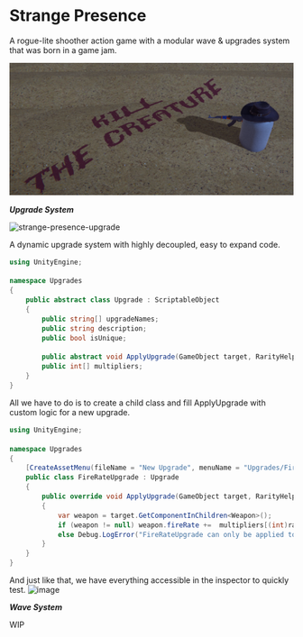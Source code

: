 
Strange Presence
===

A rogue-lite shoother action game with a modular wave & upgrades system that was born in a game jam.

![strange-presence](Assets/Gifs&Photos/Strange-Presence.png)

***Upgrade System***

![strange-presence-upgrade](Assets/Gifs&Photos/StrangePresence_Short.gif)

A dynamic upgrade system with highly decoupled, easy to expand code.

```c#
using UnityEngine;

namespace Upgrades
{
    public abstract class Upgrade : ScriptableObject
    {
        public string[] upgradeNames;
        public string description;
        public bool isUnique;
    
        public abstract void ApplyUpgrade(GameObject target, RarityHelper.Rarity rarity);
        public int[] multipliers;
    }
}

```
All we have to do is to create a child class and fill ApplyUpgrade with custom logic for a new upgrade.

```c#
using UnityEngine;

namespace Upgrades
{
    [CreateAssetMenu(fileName = "New Upgrade", menuName = "Upgrades/FireRateUpgrade")]
    public class FireRateUpgrade : Upgrade
    {
        public override void ApplyUpgrade(GameObject target, RarityHelper.Rarity rarity)
        {
            var weapon = target.GetComponentInChildren<Weapon>();
            if (weapon != null) weapon.fireRate +=  multipliers[(int)rarity] * 0.01f * weapon.fireRate;
            else Debug.LogError("FireRateUpgrade can only be applied to Weapon");
        }
    }
}
```
And just like that, we have everything accessible in the inspector to quickly test.
![image](https://github.com/user-attachments/assets/95df6327-ca39-48df-b810-0ab6b18b4137)


***Wave System***

WIP
